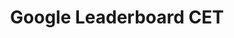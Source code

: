 ---
layout: default
data_category: web-design
img_path: /static/images/event-tracker-for-30-day-google-cloud-event-at-cet.png
title: Google Leaderboard CET
github_link: https://github.com/nandakishormpai2001/event-progress-tracker
website_link: https://gcpcet.herokuapp.com/
---